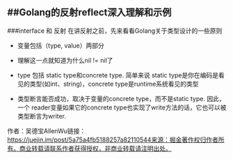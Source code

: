 ##Golang的反射reflect深入理解和示例
---
###interface 和 反射
在讲反射之前，先来看看Golang关于类型设计的一些原则 
* 变量包括（type, value）两部分  
 * 理解这一点就知道为什么nil != nil了
* type 包括 static type和concrete type. 简单来说 static type是你在编码是看见的类型(如int、string)，concrete type是runtime系统看见的类型

* 类型断言能否成功，取决于变量的concrete type，而不是static type. 因此，一个 reader变量如果它的concrete type也实现了write方法的话，它也可以被类型断言为writer.

作者：吴德宝AllenWu链接：https://juejin.im/post/5a75a4fb5188257a82110544来源：掘金著作权归作者所有。商业转载请联系作者获得授权，非商业转载请注明出处。
